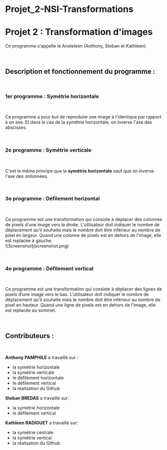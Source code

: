 # Projet_2-NSI-Transformations
<h1> Projet 2 : Transformation d'images </h1>


<p> Ce programme s'appelle le Ansteleen (Anthony, Steban et Kathleen) </br>
<p></br>

<p> <h2> Description et fonctionnement du programme : </h2></br>

<p> <h3> 1er programme : Symétrie horizontale </h3> </br>
<p> Ce programme a pour but de reproduire une image à l'identique par rapport à un axe. Et dans le cas de la symétrie horizontale, on inverse l'axe des abscisses. </br>

<p></br>

<p> <h3> 2e programme : Symétrie verticale </h3> </br>
<p> C'est le même principe que la <strong>symétrie horizontale</strong> sauf que on inverse l'axe des ordonnées. </br>
<p></br>

<p> <h3> 3e programme : Défilement horizontal </h3> </br>
<p> Ce programme est une transformation qui consiste à déplacer des colonnes de pixels d’une image vers la droite. L'utilisateur doit indiquer le nombre de déplacement qu'il souhaite mais le nombre doit être inférieur au nombre de pixel en largeur. Quand une colonne de pixels est en dehors de l'image, elle est replacée à gauche. </br>
 ![Screenshot](screenshot.png) 
<p></br>

<p> <h3> 4e programme : Défilement vertical </h3> </br>
<p> Ce programme est une transformation qui consiste à déplacer des lignes de pixels d’une image vers le bas. L'utilisateur doit indiquer le nombre de déplacement qu'il souhaite mais le nombre doit être inférieur au nombre de pixel en hauteur. Quand une ligne de pixels est en dehors de l'image, elle est replacée au sommet. </br>
<p></br>

<p><h2> Contributeurs : </h2></br>

**Anthony PAMPHILE** a travaillé sur :
- la symétrie horizontale
- la symétrie verticale
- le défilement horizontale
- le défilement vertical
- la réalisation du Github


**Steban BREDAS** a travaillé sur:
- la symétrie horizontale
- le défilement vertical

**Kathleen RADIGUET** a travaillé sur:
- la symétrie centrale
- la symétrie vertical
- la réalisation du Github
